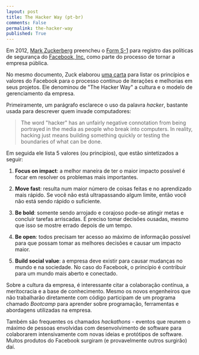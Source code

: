 ```yaml
---
layout: post
title: The Hacker Way (pt-br)
comments: False
permalink: the-hacker-way
published: True
---
```


Em 2012, [Mark Zuckerberg](http://en.wikipedia.org/wiki/Mark_Zuckerberg) preencheu o [Form S-1](http://en.wikipedia.org/wiki/Form_S-1) para registro das políticas de segurança do [Facebook, Inc.](http://facebook.com) como parte do processo de tornar a empresa pública. 

No mesmo documento, Zuck elaborou [uma carta](http://www.sec.gov/Archives/edgar/data/1326801/000119312512034517/d287954ds1.htm#toc287954_10) para listar os princípios e valores do Facebook para o processo contínuo de iterações e melhorias em seus projetos. Ele denominou de "The Hacker Way" a cultura e o modelo de gerenciamento da empresa. 

Primeiramente, um parágrafo esclarece o uso da palavra *hacker*, bastante usada para descrever quem invade computadores:

> The word "hacker" has an unfairly negative connotation from being portrayed in the media as people who break into computers. In reality, hacking just means building something quickly or testing the boundaries of what can be done.

Em seguida ele lista 5 valores (ou princípios), que estão sintetizados a seguir:

1. **Focus on impact**: a melhor maneira de ter o maior impacto possível é focar em resolver os problemas mais importantes.

1. **Move fast**: resulta num maior número de coisas feitas e no aprendizado mais rápido. Se você não está ultrapassando algum limite, então você não está sendo rápido o suficiente.

1. **Be bold**: somente sendo arrojado e corajoso pode-se atingir metas e concluir tarefas arriscadas. É preciso tomar decisões ousadas, mesmo que isso se mostre errado depois de um tempo.

1. **Be open**: todos precisam ter acesso ao máximo de informação possível para que possam tomar as melhores decisões e causar um impacto maior.
 
1. **Build social value**: a empresa deve existir para causar mudanças no mundo e na sociedade. No caso do Facebook, o princípio é contribuir para um mundo mais aberto e conectado.


Sobre a cultura da empresa, é interessante citar a colaboração contínua, a meritocracia e a base de conhecimento. Mesmo os novos engenheiros que não trabalharão diretamente com código participam de um programa chamado *Bootcamp* para aprender sobre programação, ferramentas e abordagens utilizadas na empresa. 

Também são frequentes os chamados *hackathons* - eventos que reunem o máximo de pessoas envolvidas com desenvolvimento de software para colaborarem intensivamente com novas ideias e protótipos de software. Muitos produtos do Facebook surgiram (e provavelmente outros surgirão) daí.

